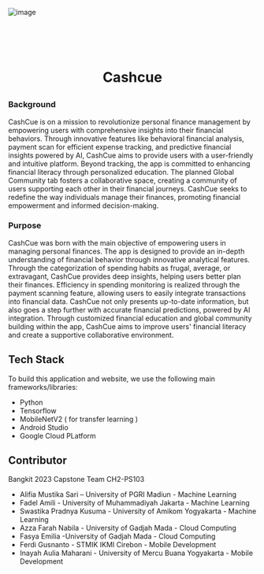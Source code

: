![image](https://github.com/Cashcue/Cashcue/assets/154459475/ac7e5b68-dfec-43c2-9a02-f3039bf117ec)<h1 align="center">
  <br>
  <br>
Cashcue  <br>

### Background
CashCue is on a mission to revolutionize personal finance management by empowering users with comprehensive insights into their financial behaviors. Through innovative features like behavioral financial analysis, payment scan for efficient expense tracking, and predictive financial insights powered by AI, CashCue aims to provide users with a user-friendly and intuitive platform. Beyond tracking, the app is committed to enhancing financial literacy through personalized education. The planned Global Community tab fosters a collaborative space, creating a community of users supporting each other in their financial journeys. CashCue seeks to redefine the way individuals manage their finances, promoting financial empowerment and informed decision-making.

### Purpose
CashCue was born with the main objective of empowering users in managing personal finances. The app is designed to provide an in-depth understanding of financial behavior through innovative analytical features. Through the categorization of spending habits as frugal, average, or extravagant, CashCue provides deep insights, helping users better plan their finances. Efficiency in spending monitoring is realized through the payment scanning feature, allowing users to easily integrate transactions into financial data. CashCue not only presents up-to-date information, but also goes a step further with accurate financial predictions, powered by AI integration. Through customized financial education and global community building within the app, CashCue aims to improve users' financial literacy and create a supportive collaborative environment.


## Tech Stack
To build this application and website, we use the following main frameworks/libraries:
- Python
- Tensorflow
- MobileNetV2 ( for transfer learning )
- Android Studio
- Google Cloud PLatform

## Contributor

Bangkit 2023 Capstone Team CH2-PS103
- Alifia Mustika Sari – University of PGRI Madiun - Machine Learning 
- Fadel Amili - University of Muhammadiyah Jakarta - Machine Learning 
- Swastika Pradnya Kusuma - University of Amikom Yogyakarta - Machine Learning  
- Azza Farah Nabila - University of Gadjah Mada - Cloud Computing 
- Fasya Emilia -University of Gadjah Mada - Cloud Computing 
- Ferdi Gusnanto - STMIK IKMI Cirebon - Mobile Development 
- Inayah Aulia Maharani - University of Mercu Buana Yogyakarta - Mobile Development 

